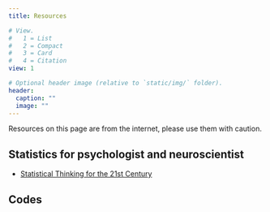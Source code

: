 ```yaml
---
title: Resources

# View.
#   1 = List
#   2 = Compact
#   3 = Card
#   4 = Citation
view: 1

# Optional header image (relative to `static/img/` folder).
header:
  caption: ""
  image: ""
---
```

Resources on this page are from the internet, please use them with caution.

## Statistics for psychologist and neuroscientist
- [Statistical Thinking for the 21st Century](http://statsthinking21.org/index.html)

## Codes
